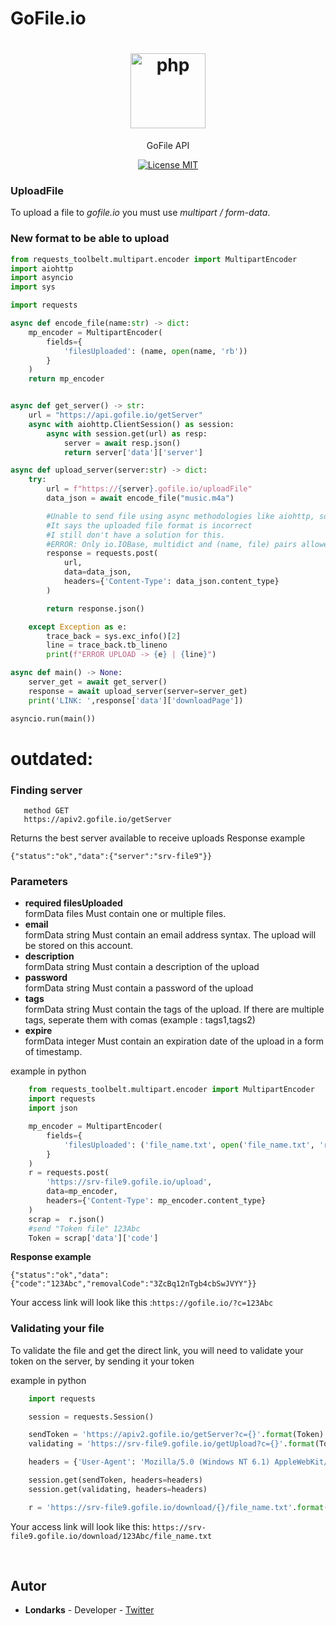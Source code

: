 # GoFile.io

<h1 align="center">
  <img src="https://gofile.io/dist/img/logo-big.png" alt="php" width="120">
</h1>
<p align="center">GoFile API </p>

<p align="center">
  <a href="https://opensource.org/licenses/MIT">
    <img src="https://img.shields.io/badge/License-MIT-blue.svg" alt="License MIT">
  </a>
</p>


### UploadFile
To upload a file to *gofile.io* you must use *multipart / form-data*.

### New format to be able to upload
```python
from requests_toolbelt.multipart.encoder import MultipartEncoder
import aiohttp
import asyncio
import sys

import requests

async def encode_file(name:str) -> dict:
    mp_encoder = MultipartEncoder(
        fields={
            'filesUploaded': (name, open(name, 'rb'))
        }
    )
    return mp_encoder


async def get_server() -> str:
    url = "https://api.gofile.io/getServer"
    async with aiohttp.ClientSession() as session:
        async with session.get(url) as resp:
            server = await resp.json()
            return server['data']['server']

async def upload_server(server:str) -> dict:
    try:
        url = f"https://{server}.gofile.io/uploadFile"
        data_json = await encode_file("music.m4a")

        #Unable to send file using async methodologies like aiohttp, some kind of weird error happens
        #It says the uploaded file format is incorrect
        #I still don't have a solution for this.
        #ERROR: Only io.IOBase, multidict and (name, file) pairs allowed, use .add_field() for passing more complex parameters
        response = requests.post(
            url,
            data=data_json, 
            headers={'Content-Type': data_json.content_type}
        )

        return response.json()

    except Exception as e:
        trace_back = sys.exc_info()[2]
        line = trace_back.tb_lineno
        print(f"ERROR UPLOAD -> {e} | {line}")

async def main() -> None:
    server_get = await get_server()
    response = await upload_server(server=server_get)
    print('LINK: ',response['data']['downloadPage'])

asyncio.run(main())

```


# outdated:

### Finding server

```
   method GET
   https://apiv2.gofile.io/getServer
```
Returns the best server available to receive uploads
Response example

```
{"status":"ok","data":{"server":"srv-file9"}}
```
### Parameters
- **required filesUploaded**<br>
formData files
Must contain one or multiple files.
- **email**<br>
formData string
Must contain an email address syntax. The upload will be stored on this account.
- **description**<br>
formData string
Must contain a description of the upload
- **password**<br>
formData string
Must contain a password of the upload
- **tags**<br>
formData string
Must contain the tags of the upload. If there are multiple tags, seperate them with comas (example : tags1,tags2)
- **expire**<br>
formData integer
Must contain an expiration date of the upload in a form of timestamp.

example in python
```python
    from requests_toolbelt.multipart.encoder import MultipartEncoder
    import requests
    import json

    mp_encoder = MultipartEncoder(
        fields={
            'filesUploaded': ('file_name.txt', open('file_name.txt', 'rb'))
        }
    )
    r = requests.post(
        'https://srv-file9.gofile.io/upload',
        data=mp_encoder, 
        headers={'Content-Type': mp_encoder.content_type}
    )
    scrap =  r.json()
    #send "Token file" 123Abc
    Token = scrap['data']['code']
```
  **Response example**
```
{"status":"ok","data":{"code":"123Abc","removalCode":"3ZcBq12nTgb4cbSwJVYY"}}
```
Your access link will look like this :`https://gofile.io/?c=123Abc`

### Validating your file
To validate the file and get the direct link, you will need to validate your token on the server, by sending it your token

example in python
```python
    import requests

    session = requests.Session()

    sendToken = 'https://apiv2.gofile.io/getServer?c={}'.format(Token)
    validating = 'https://srv-file9.gofile.io/getUpload?c={}'.format(Token)

    headers = {'User-Agent': 'Mozilla/5.0 (Windows NT 6.1) AppleWebKit/537.36 (KHTML, like Gecko) Chrome/80.0.3987.163 Safari/537.36 OPR/67.0.3575.137'}

    session.get(sendToken, headers=headers)
    session.get(validating, headers=headers)

    r = 'https://srv-file9.gofile.io/download/{}/file_name.txt'.format(Token)

```
Your access link will look like this: `https://srv-file9.gofile.io/download/123Abc/file_name.txt`

<br>

## Autor
- **Londarks** - Developer - [Twitter](https://twitter.com/londarks)
